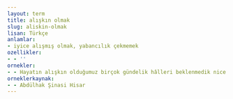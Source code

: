 ```yaml
---
layout: term
title: alışkın olmak
slug: aliskin-olmak
lisan: Türkçe
anlamlar:
- iyice alışmış olmak, yabancılık çekmemek
ozellikler:
- - ''
ornekler:
- - Hayatın alışkın olduğumuz birçok gündelik hâlleri beklenmedik nice zevklere bürünürdü.
orneklerkaynak:
- - Abdülhak Şinasi Hisar
---
```

